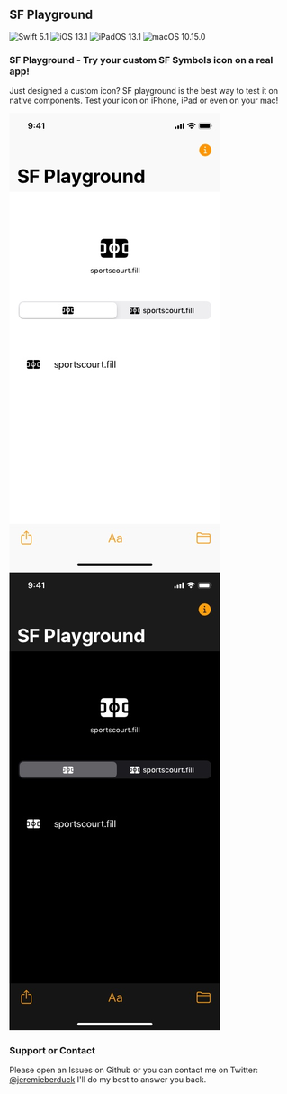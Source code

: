 ## SF Playground

![Swift 5.1](https://img.shields.io/badge/swift-5.1-orange)
![iOS 13.1](https://img.shields.io/badge/iOS-13.1-blue)
![iPadOS 13.1](https://img.shields.io/badge/iPadOS-13.1-blue)
![macOS 10.15.0](https://img.shields.io/badge/macOS-10.15.0-blue)

### SF Playground - Try your custom SF Symbols icon on a real app!

Just designed a custom icon? SF playground is the best way to test it on native components. Test your icon on iPhone, iPad or even on your mac!

![SF Playground Light](https://github.com/jeremieb/sfplayground/blob/master/img/sfplayground-ios-light.jpg)
![SF Playground Dark](https://github.com/jeremieb/sfplayground/blob/master/img/sfplayground-ios-dark.jpg)

### Support or Contact

Please open an Issues on Github or you can contact me on Twitter: [@jeremieberduck](https://twitter.com/jeremieberduck)
I'll do my best to answer you back.
